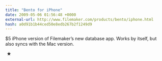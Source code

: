 ```yaml
---
title: "Bento for iPhone"
date: 2009-05-06 01:56:48 +0000
external-url: http://www.filemaker.com/products/bento/iphone.html
hash: a0d91b1b44ced50e8edb267b2f1249d9
---
```


$5 iPhone version of Filemaker’s new database app. Works by itself, but also syncs with the Mac version.



 ★ 

